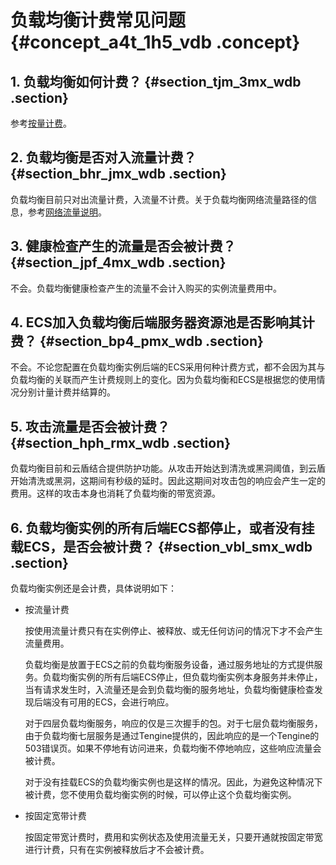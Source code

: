 # 负载均衡计费常见问题 {#concept_a4t_1h5_vdb .concept}

## 1. 负载均衡如何计费？ {#section_tjm_3mx_wdb .section}

参考[按量计费](../../../../intl.zh-CN/产品定价/按量计费.md#)。

## 2. 负载均衡是否对入流量计费？ {#section_bhr_jmx_wdb .section}

负载均衡目前只对出流量计费，入流量不计费。关于负载均衡网络流量路径的信息，参考[网络流量说明](../../../../intl.zh-CN/历史文档/用户指南（旧版控制台）/负载均衡实例/网络流量路径说明.md#)。

## 3. 健康检查产生的流量是否会被计费？ {#section_jpf_4mx_wdb .section}

不会。负载均衡健康检查产生的流量不会计入购买的实例流量费用中。

## 4. ECS加入负载均衡后端服务器资源池是否影响其计费？ {#section_bp4_pmx_wdb .section}

不会。不论您配置在负载均衡实例后端的ECS采用何种计费方式，都不会因为其与负载均衡的关联而产生计费规则上的变化。因为负载均衡和ECS是根据您的使用情况分别计量计费并结算的。

## 5. 攻击流量是否会被计费？ {#section_hph_rmx_wdb .section}

负载均衡目前和云盾结合提供防护功能。从攻击开始达到清洗或黑洞阈值，到云盾开始清洗或黑洞，这期间有秒级的延时。因此这期间对攻击包的响应会产生一定的费用。这样的攻击本身也消耗了负载均衡的带宽资源。

## 6. 负载均衡实例的所有后端ECS都停止，或者没有挂载ECS，是否会被计费？ {#section_vbl_smx_wdb .section}

负载均衡实例还是会计费，具体说明如下：

-   按流量计费

    按使用流量计费只有在实例停止、被释放、或无任何访问的情况下才不会产生流量费用。

    负载均衡是放置于ECS之前的负载均衡服务设备，通过服务地址的方式提供服务。负载均衡实例的所有后端ECS停止，但负载均衡实例本身服务并未停止，当有请求发生时，入流量还是会到负载均衡的服务地址，负载均衡健康检查发现后端没有可用的ECS，会进行响应。

    对于四层负载均衡服务，响应的仅是三次握手的包。对于七层负载均衡服务，由于负载均衡七层服务是通过Tengine提供的，因此响应的是一个Tengine的503错误页。如果不停地有访问进来，负载均衡不停地响应，这些响应流量会被计费。

    对于没有挂载ECS的负载均衡实例也是这样的情况。因此，为避免这种情况下被计费，您不使用负载均衡实例的时候，可以停止这个负载均衡实例。

-   按固定宽带计费

    按固定带宽计费时，费用和实例状态及使用流量无关，只要开通就按固定带宽进行计费，只有在实例被释放后才不会被计费。


